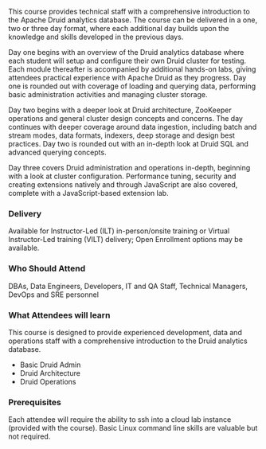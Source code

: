 <!-- Apache Druid Analytics Database -->

This course provides technical staff with a comprehensive introduction to the Apache Druid analytics database. The course can be delivered in a one, two or three day format, where each additional day builds upon the knowledge and skills developed in the previous days. 

Day one begins with an overview of the Druid analytics database where each student will setup and configure their own Druid cluster for testing. Each module thereafter is accompanied by additional hands-on labs, giving attendees practical experience with Apache Druid as they progress. Day one is rounded out with coverage of loading and querying data, performing basic administration activities and managing cluster storage.

Day two begins with a deeper look at Druid architecture, ZooKeeper operations and general cluster design concepts and concerns. The day continues with deeper coverage around data ingestion, including batch and stream modes, data formats, indexers, deep storage and design best practices. Day two is rounded out with an in-depth look at Druid SQL and advanced querying concepts.

Day three covers Druid administration and operations in-depth, beginning with a look at cluster configuration. Performance tuning, security and creating extensions natively and through JavaScript are also covered, complete with a JavaScript-based extension lab.

### Delivery

Available for Instructor-Led (ILT) in-person/onsite training or Virtual Instructor-Led training (VILT) delivery; Open Enrollment options may be available.


### Who Should Attend

DBAs, Data Engineers, Developers, IT and QA Staff, Technical Managers, DevOps and SRE personnel


### What Attendees will learn

This course is designed to provide experienced development, data and operations staff with a comprehensive introduction to the Druid analytics database.

  - Basic Druid Admin
  - Druid Architecture
  - Druid Operations


### Prerequisites

Each attendee will require the ability to ssh into a cloud lab instance (provided with the course). Basic Linux command line skills are valuable but not required.



